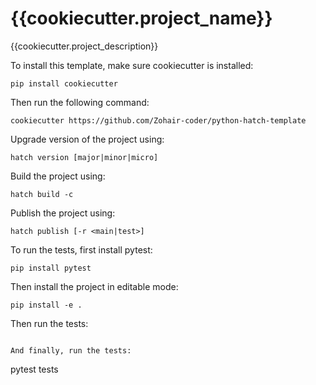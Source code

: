 # {{cookiecutter.project_name}}

{{cookiecutter.project_description}}

To install this template, make sure cookiecutter is installed:

```
pip install cookiecutter
```

Then run the following command:

```
cookiecutter https://github.com/Zohair-coder/python-hatch-template
```

Upgrade version of the project using:

```
hatch version [major|minor|micro]
```

Build the project using:

```
hatch build -c
```

Publish the project using:

```
hatch publish [-r <main|test>]
```

To run the tests, first install pytest:
    
```
pip install pytest
```

Then install the project in editable mode:

```
pip install -e .
```

Then run the tests:

```

And finally, run the tests:

```
pytest tests
```
